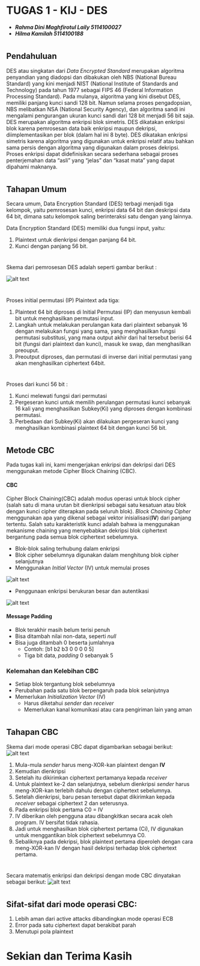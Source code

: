 # TUGAS 1 - KIJ -  DES
- ***Rahma Dini Maghfirotul Laily          5114100027***
- ***Hilma Kamilah                         5114100188***
#
#
## Pendahuluan
DES atau singkatan dari *Data Encrypted Standard* merupakan algoritma penyandian yang diadopsi dan dibakukan oleh NBS (National Bureau Standard) yang kini menjadi NIST (National Institute of Standards and Technology) pada tahun 1977 sebagai FIPS 46 (Federal Information Processing Standard). Pada mulanya, algoritma yang kini disebut DES, memiliki panjang kunci sandi 128 bit. Namun selama proses pengadopsian, NBS melibatkan NSA (National Security Agency), dan algoritma sandi ini mengalami pengurangan ukuran kunci sandi dari 128 bit menjadi 56 bit saja.
DES merupakan algoritma enkripsi blok simetris. DES dikatakan enkripsi blok karena pemrosesan data baik enkripsi maupun dekripsi, diimplementasikan per blok (dalam hal ini 8 byte). DES dikatakan enkripsi simetris karena algoritma yang digunakan untuk enkripsi relatif atau bahkan sama persis dengan algoritma yang digunakan dalam proses dekripsi. Proses enkripsi dapat didefinisikan secara sederhana sebagai proses penterjemahan data “asli” yang “jelas” dan “kasat mata” yang dapat dipahami maknanya.
#
## Tahapan Umum
Secara umum, Data Encryption Standard (DES) terbagi menjadi tiga kelompok, yaitu pemrosesan kunci, enkripsi data 64 bit dan deskripsi data 64 bit, dimana satu kelompok saling berinteraksi satu dengan yang lainnya.

Data Encryption Standard (DES) memiliki dua fungsi input, yaitu:
1. Plaintext untuk dienkripsi dengan panjang 64 bit. 
2. Kunci dengan panjang 56 bit. 
#
Skema dari pemrosesan DES adalah seperti gambar berikut :
  
![alt text](https://github.com/rahmadini/CBC/blob/master/kunci-des.jpg)
#
Proses initial permutasi (IP) Plaintext ada tiga:
1. Plaintext 64 bit diproses di Initial Permutasi (IP) dan menyusun kembali bit untuk menghasilkan permutasi input. 
2. Langkah untuk melakukan perulangan kata dari plaintext sebanyak 16 dengan melakukan fungsi yang sama, yang menghasilkan fungsi permutasi substitusi, yang mana output akhir dari hal tersebut berisi 64 bit (fungsi dari plaintext dan kunci), masuk ke swap, dan menghasilkan preouput. 
3. Preoutput diproses, dan permutasi di inverse dari initial permutasi yang akan menghasilkan ciphertext 64bit. 
#
Proses dari kunci 56 bit :
1. Kunci melewati fungsi dari permutasi 
2. Pergeseran kunci untuk memilih perulangan permutasi kunci sebanyak 16 kali yang menghasilkan Subkey(Ki) yang diproses dengan kombinasi permutasi. 
3. Perbedaan dari Subkey(Ki) akan dilakukan pergeseran kunci yang menghasilkan kombinasi plaintext 64 bit dengan kunci 56 bit. 
#
## Metode CBC
Pada tugas kali ini, kami mengerjakan enkripsi dan dekripsi dari DES menggunakan metode Cipher Block Chaining (CBC).
#### CBC
Cipher Block Chaining(CBC) adalah modus operasi untuk block cipher (salah satu di mana urutan bit dienkripsi sebagai satu kesatuan atau blok dengan kunci cipher diterapkan pada seluruh blok). *Block Chaining Cipher* menggunakan apa yang dikenal sebagai vektor inisialisasi(**IV**) dari panjang tertentu. Salah satu karakteristik kunci adalah bahwa ia menggunakan mekanisme chaining yang menyebabkan dekripsi blok ciphertext bergantung pada semua blok ciphertext sebelumnya.
- Blok-blok saling terhubung dalam enkripsi
- Blok cipher sebelumnya digunakan dalam menghitung blok cipher selanjutnya
- Menggunakan *Initial Vector* (IV) untuk memulai proses
  
![alt text](https://github.com/rahmadini/CBC/blob/master/CBC.png)
- Penggunaan enkripsi berukuran besar dan autentikasi
  
![alt text](https://github.com/rahmadini/CBC/blob/master/CBC2.png)
#### Message Padding
- Blok terakhir masih belum terisi penuh
- Bisa ditambah nilai non-data, seperti *null*
- Bisa juga ditambah 0 beserta jumlahnya
  - Contoh: [b1 b2 b3 0 0 0 0 5]
  - Tiga bit data, *padding* 0 sebanyak 5
### Kelemahan dan Kelebihan CBC
- Setiap blok tergantung blok sebelumnya
- Perubahan pada satu blok berpengaruh pada blok selanjutnya
- Memerlukan *Initialization Vector* (IV)
  - Harus diketahui *sender* dan *receiver*
  - Memerlukan kanal komunikasi atau cara pengiriman lain yang aman
#
## Tahapan CBC
Skema dari mode operasi CBC dapat digambarkan sebagai berikut:
  ![alt text](https://github.com/rahmadini/CBC/blob/master/Skema.png)
1. Mula-mula *sender* harus meng-XOR-kan plaintext dengan **IV**
2. Kemudian dienkripsi
3. Setelah itu dikirimkan ciphertext pertamanya kepada *receiver*
4. Untuk plaintext ke-2 dan selanjutnya, sebelum dienkripsi *sender* harus meng-XOR-kan terlebih dahulu dengan ciphertext sebelumnya.
5. Setelah dienkripsi, baru pesan tersebut dapat dikirimkan kepada *receiver* sebagai ciphertext 2 dan seterusnya.
6. Pada enkripsi blok pertama C0 = IV
7. IV diberikan oleh pengguna atau dibangkitkan secara acak oleh program. IV bersifat tidak rahasia.
8. Jadi untuk menghasilkan blok ciphertext pertama (Ci), IV digunakan untuk menggantikan blok ciphertext sebelumnya C0.
9. Sebaliknya pada dekripsi, blok plaintext pertama diperoleh dengan cara meng-XOR-kan IV dengan hasil dekripsi terhadap blok ciphertext pertama.
#
Secara matematis enkripsi dan dekripsi dengan mode CBC dinyatakan sebagai berikut:
  ![alt text](https://github.com/rahmadini/CBC/blob/master/endekrip.png)
#
## Sifat-sifat dari mode operasi CBC:
1. Lebih aman dari active attacks dibandingkan mode operasi ECB
2. Error pada satu ciphertext dapat berakibat parah
3. Menutupi pola plaintext
#
# Sekian dan Terima Kasih
